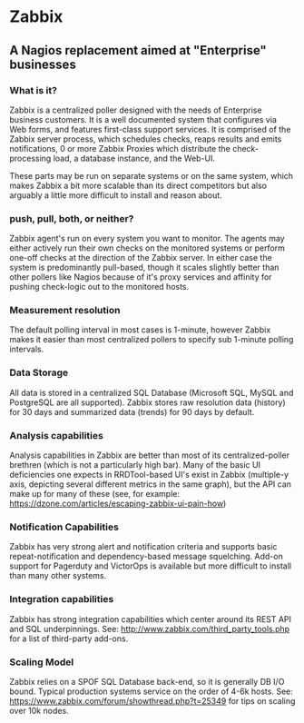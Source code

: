# Zabbix

## A Nagios replacement aimed at "Enterprise" businesses

### What is it? 
Zabbix is a centralized poller designed with the needs of Enterprise business
customers. It is a well documented system that configures via Web forms, and
features first-class support services. It is comprised of the Zabbix server
process, which schedules checks, reaps results and emits notifications, 0 or
more Zabbix Proxies which distribute the check-processing load, a database
instance, and the Web-UI. 

These parts may be run on separate systems or on the same system, which makes
Zabbix a bit more scalable than its direct competitors but also arguably a
little more difficult to install and reason about. 

### push, pull, both, or neither?
Zabbix agent's run on every system you want to monitor. The agents may either
actively run their own checks on the monitored systems or perform one-off
checks at the direction of the Zabbix server. In either case the system is
predominantly pull-based, though it scales slightly better than other pollers
like Nagios because of it's proxy services and affinity for pushing check-logic
out to the monitored hosts.

### Measurement resolution 
The default polling interval in most cases is 1-minute, however Zabbix makes it
easier than most centralized pollers to specify sub 1-minute polling intervals. 

### Data Storage 
All data is stored in a centralized SQL Database (Microsoft SQL, MySQL and
PostgreSQL are all supported). Zabbix stores raw resolution data (history) for 30
days and summarized data (trends) for 90 days by default. 

### Analysis capabilities
Analysis capabilities in Zabbix are better than most of its centralized-poller
brethren (which is not a particularly high bar). Many of the basic UI
deficiencies one expects in RRDTool-based UI's exist in Zabbix (multiple-y
axis, depicting several different metrics in the same graph), but the API can
make up for many of these (see, for example:
https://dzone.com/articles/escaping-zabbix-ui-pain-how)

### Notification Capabilities
Zabbix has very strong alert and notification criteria and supports basic
repeat-notification and dependency-based message squelching. Add-on support for
Pagerduty and VictorOps is available but more difficult to install than many
other systems.

### Integration capabilities
Zabbix has strong integration capabilities which center around its REST API and
SQL underpinnings. See: http://www.zabbix.com/third_party_tools.php for a list
of third-party add-ons.

### Scaling Model
Zabbix relies on a SPOF SQL Database back-end, so it is generally DB I/O bound.
Typical production systems service on the order of 4-6k hosts.  See:
https://www.zabbix.com/forum/showthread.php?t=25349 for tips on scaling over
10k nodes.
